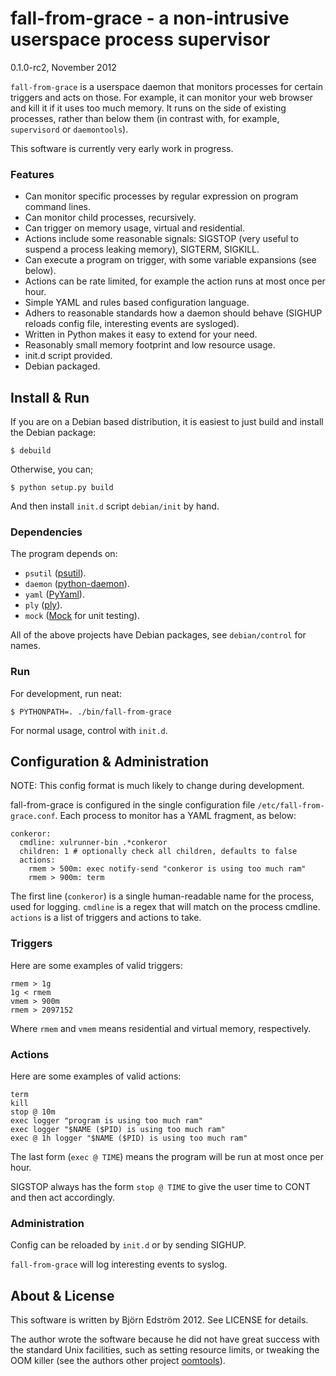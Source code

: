 # fall-from-grace - a non-intrusive userspace process supervisor
0.1.0-rc2, November 2012

`fall-from-grace` is a userspace daemon that monitors processes for certain triggers and acts on those. For example, it can monitor your web browser and kill it if it uses too much memory. It runs on the side of existing processes, rather than below them (in contrast with, for example, `supervisord` or `daemontools`).

This software is currently very early work in progress.

### Features

* Can monitor specific processes by regular expression on program command lines.
* Can monitor child processes, recursively.
* Can trigger on memory usage, virtual and residential.
* Actions include some reasonable signals: SIGSTOP (very useful to suspend a process leaking memory), SIGTERM, SIGKILL.
* Can execute a program on trigger, with some variable expansions (see below).
* Actions can be rate limited, for example the action runs at most once per hour.
* Simple YAML and rules based configuration language.
* Adhers to reasonable standards how a daemon should behave (SIGHUP reloads config file, interesting events are sysloged).
* Written in Python makes it easy to extend for your need.
* Reasonably small memory footprint and low resource usage.
* init.d script provided.
* Debian packaged.

## Install & Run

If you are on a Debian based distribution, it is easiest to just build and install the Debian package:

    $ debuild

Otherwise, you can;

    $ python setup.py build

And then install `init.d` script `debian/init` by hand.

### Dependencies

The program depends on:

- `psutil` ([psutil](http://code.google.com/p/psutil/)).
- `daemon` ([python-daemon](http://pypi.python.org/pypi/python-daemon/)).
- `yaml` ([PyYaml](http://pyyaml.org/)).
- `ply` ([ply](http://www.dabeaz.com/ply/)).
- `mock` ([Mock](http://www.voidspace.org.uk/python/mock/) for unit testing).

All of the above projects have Debian packages, see `debian/control` for names.

### Run

For development, run neat:

    $ PYTHONPATH=. ./bin/fall-from-grace

For normal usage, control with `init.d`.

## Configuration & Administration

NOTE: This config format is much likely to change during development.

fall-from-grace is configured in the single configuration file `/etc/fall-from-grace.conf`. Each process to monitor has a YAML fragment, as below:

    conkeror:
      cmdline: xulrunner-bin .*conkeror
      children: 1 # optionally check all children, defaults to false
      actions:
        rmem > 500m: exec notify-send "conkeror is using too much ram"
        rmem > 900m: term

The first line (`conkeror`) is a single human-readable name for the process, used for logging. `cmdline` is a regex that will match on the process cmdline. `actions` is a list of triggers and actions to take.

### Triggers

Here are some examples of valid triggers:

    rmem > 1g
    1g < rmem
    vmem > 900m
    rmem > 2097152

Where `rmem` and `vmem` means residential and virtual memory, respectively.

### Actions

Here are some examples of valid actions:

    term
    kill
    stop @ 10m
    exec logger "program is using too much ram"
    exec logger "$NAME ($PID) is using too much ram"
    exec @ 1h logger "$NAME ($PID) is using too much ram"

The last form (`exec @ TIME`) means the program will be run at most once per hour.

SIGSTOP always has the form `stop @ TIME` to give the user time to CONT and then act accordingly.

### Administration

Config can be reloaded by `init.d` or by sending SIGHUP.

`fall-from-grace` will log interesting events to syslog.

## About & License

This software is written by Björn Edström 2012. See LICENSE for details.

The author wrote the software because he did not have great success with the standard Unix facilities, such as setting resource limits, or tweaking the OOM killer (see the authors other project [oomtools](https://github.com/bjornedstrom/oomtools)).
